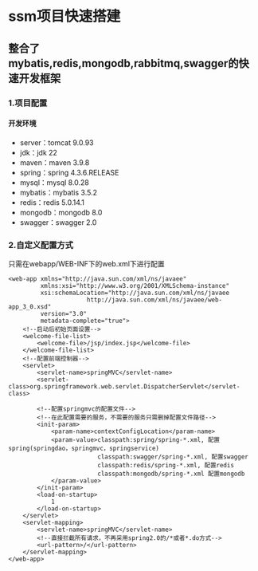 # ssm项目快速搭建 #
## 整合了mybatis,redis,mongodb,rabbitmq,swagger的快速开发框架 ##
### 1.项目配置 ###
#### 开发环境 ####
* server：tomcat 9.0.93
* jdk：jdk 22
* maven：maven 3.9.8
* spring：spring 4.3.6.RELEASE
* mysql：mysql 8.0.28
* mybatis：mybatis 3.5.2
* redis：redis 5.0.14.1
* mongodb：mongodb 8.0
* swagger：swagger 2.0
### 2.自定义配置方式 ###
只需在webapp/WEB-INF下的web.xml下进行配置
```
<web-app xmlns="http://java.sun.com/xml/ns/javaee"
         xmlns:xsi="http://www.w3.org/2001/XMLSchema-instance"
         xsi:schemaLocation="http://java.sun.com/xml/ns/javaee
                      http://java.sun.com/xml/ns/javaee/web-app_3_0.xsd"
         version="3.0"
         metadata-complete="true">
    <!--启动后初始页面设置-->
    <welcome-file-list>
        <welcome-file>/jsp/index.jsp</welcome-file>
    </welcome-file-list>
    <!--配置前端控制器-->
    <servlet>
        <servlet-name>springMVC</servlet-name>
        <servlet-class>org.springframework.web.servlet.DispatcherServlet</servlet-class>

        <!--配置springmvc的配置文件-->
        <!--在此配置需要的服务，不需要的服务只需删掉配置文件路径-->
        <init-param>
            <param-name>contextConfigLocation</param-name>
            <param-value>classpath:spring/spring-*.xml, 配置spring(springdao，springmvc，springservice)
                         classpath:swagger/spring-*.xml, 配置swagger
                         classpath:redis/spring-*.xml, 配置redis
                         classpath:mongodb/spring-*.xml 配置mongodb
            </param-value>
        </init-param>
        <load-on-startup>
            1
        </load-on-startup>
    </servlet>
    <servlet-mapping>
        <servlet-name>springMVC</servlet-name>
        <!--直接拦截所有请求，不再采用spring2.0的/*或者*.do方式-->
        <url-pattern>/</url-pattern>
    </servlet-mapping>
</web-app>
```

